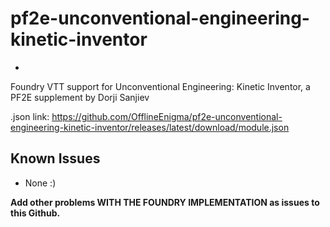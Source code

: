 # pf2e-unconventional-engineering-kinetic-inventor
-
Foundry VTT support for Unconventional Engineering: Kinetic Inventor, a PF2E supplement by Dorji Sanjiev

.json link: https://github.com/OfflineEnigma/pf2e-unconventional-engineering-kinetic-inventor/releases/latest/download/module.json

Known Issues
- 
* None :)

**Add other problems WITH THE FOUNDRY IMPLEMENTATION as issues to this Github.**
